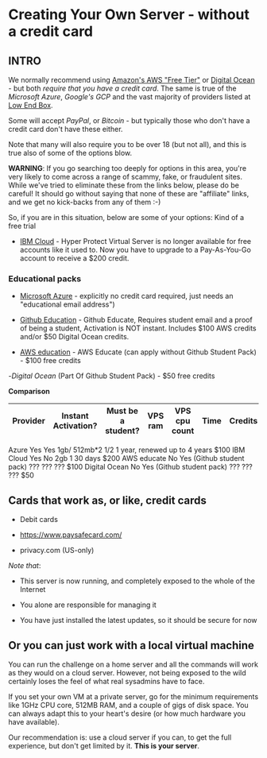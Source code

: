 # Creating Your Own Server - without a credit card

## INTRO

We normally recommend using [Amazon's AWS "Free Tier"](http://aws.amazon.com) or [Digital Ocean](https://digitalocean.com) - but both _require that you have a credit card_. The same is true of the _Microsoft Azure_, _Google's GCP_ and the vast majority of providers listed at [Low End Box](https://lowendbox.com/).

Some will accept _PayPal_, or _Bitcoin_ - but typically those who don't have a credit card don't have these either.

Note that many will also require you to be over 18 (but not all), and this is true also of some of the options blow.

__WARNING__: If you go searching too deeply for options in this area, you're very likely to come across a range of scammy, fake, or fraudulent sites. While we've tried to eliminate these from the links below, please do be careful! It should go without saying that none of these are "affiliate" links, and we get no kick-backs from any of them :-)

So, if you are in this situation, below are some of your options:
Kind of a free trial

- [IBM Cloud](https://cloud.ibm.com/) - Hyper Protect Virtual Server is no longer available for free accounts like it used to. Now you have to upgrade to a Pay-As-You-Go account to receive a $200 credit.

### Educational packs

- [Microsoft Azure](https://azure.microsoft.com/en-gb/free/students/) - explicitly no credit card required, just needs an "educational email address")

- [Github Education](https://education.github.com/pack?sort=popularity&tag=Cloud) - Github Educate, Requires student email and a proof of being a student, Activation is NOT instant. Includes $100 AWS credits and/or $50 Digital Ocean credits.

- [AWS education](https://aws.amazon.com/education/awseducate/) - AWS Educate (can apply without Github Student Pack) - $100 free credits

-_Digital Ocean_ (Part Of Github Student Pack) - $50 free credits

__Comparison__

Provider | Instant Activation? | Must be a student? | VPS ram | VPS cpu count |	Time | Credits
| --- | --- | --- | --- | --- | --- | --- |
Azure Yes Yes 1gb/ 512mb*2 1/2	1 year, renewed up to 4 years	$100
IBM Cloud Yes No 2gb 1 30 days $200
AWS educate No Yes (Github student pack) ??? ??? ??? $100
Digital Ocean No Yes (Github student pack) ??? ??? ??? $50

## Cards that work as, or like, credit cards

- Debit cards

- https://www.paysafecard.com/

- privacy.com (US-only)

 _Note that_:

- This server is now running, and completely exposed to the whole of the Internet

- You alone are responsible for managing it

- You have just installed the latest updates, so it should be secure for now

## Or you can just work with a local virtual machine

You can run the challenge on a home server and all the commands will work as they would on a cloud server. However, not being exposed to the wild certainly loses the feel of what real sysadmins have to face.

If you set your own VM at a private server, go for the minimum requirements like 1GHz CPU core, 512MB RAM, and a couple of gigs of disk space. You can always adapt this to your heart's desire (or how much hardware you have available).

Our recommendation is: use a cloud server if you can, to get the full experience, but don't get limited by it. __This is your server__.
